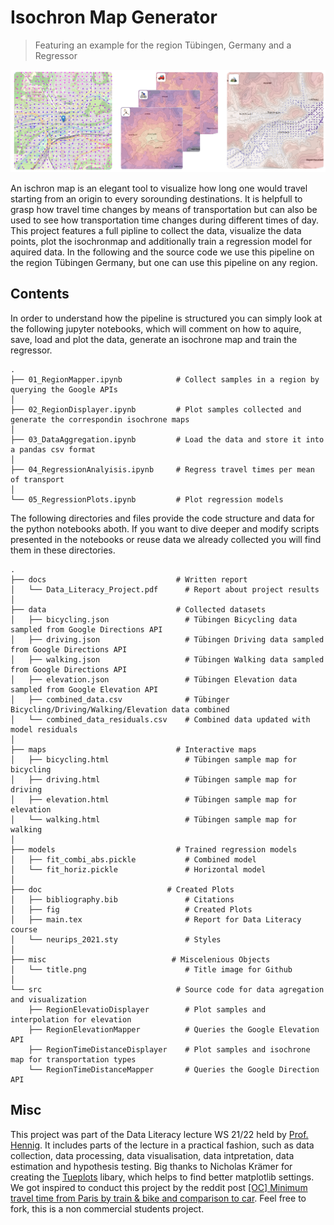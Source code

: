 # Isochron Map Generator

> Featuring an example for the region Tübingen, Germany and a Regressor

![](misc/title.png)

An ischron map is an elegant tool to visualize how long one would travel starting from an origin to every sorounding destinations.
It is helpfull to grasp how travel time changes by means of transportation but can also be used to see how transportation time changes during different times of day.
This project features a full pipline to collect the data, visualize the data points, plot the isochronmap and additionally train a regression model for aquired data.
In the following and the source code we use this pipeline on the region Tübingen Germany, but one can use this pipeline on any region.

## Contents

In order to understand how the pipeline is structured you can simply look at the following jupyter notebooks, which will comment on how to aquire, save, load and plot the data, generate an isochrone map and train the regressor.

```
.
├── 01_RegionMapper.ipynb            # Collect samples in a region by querying the Google APIs
│
├── 02_RegionDisplayer.ipynb         # Plot samples collected and generate the correspondin isochrone maps
│
├── 03_DataAggregation.ipynb         # Load the data and store it into a pandas csv format
│
├── 04_RegressionAnalyisis.ipynb     # Regress travel times per mean of transport
│
└── 05_RegressionPlots.ipynb         # Plot regression models
```

The following directories and files provide the code structure and data for the python notebooks aboth. If you want to dive deeper and modify scripts presented in the notebooks or reuse data we already collected you will find them in these directories.

```
.
├── docs                             # Written report
│   └── Data_Literacy_Project.pdf      # Report about project results
│
├── data                             # Collected datasets
│   ├── bicycling.json                 # Tübingen Bicycling data sampled from Google Directions API
│   ├── driving.json                   # Tübingen Driving data sampled from Google Directions API
│   ├── walking.json                   # Tübingen Walking data sampled from Google Directions API
│   ├── elevation.json                 # Tübingen Elevation data sampled from Google Elevation API
│   ├── combined_data.csv              # Tübinger Bicycling/Driving/Walking/Elevation data combined
│   └── combined_data_residuals.csv    # Combined data updated with model residuals
│
├── maps                             # Interactive maps
│   ├── bicycling.html                 # Tübingen sample map for bicycling
│   ├── driving.html                   # Tübingen sample map for driving
│   ├── elevation.html                 # Tübingen sample map for elevation
│   └── walking.html                   # Tübingen sample map for walking
│
├── models                           # Trained regression models
│   ├── fit_combi_abs.pickle           # Combined model
│   └── fit_horiz.pickle               # Horizontal model
│
├── doc                            # Created Plots
│   ├── bibliography.bib               # Citations
│   ├── fig                            # Created Plots
│   ├── main.tex                       # Report for Data Literacy course
│   └── neurips_2021.sty               # Styles
│
├── misc                            # Miscelenious Objects
│   └── title.png             		   # Title image for Github
│
└── src                              # Source code for data agregation and visualization
    ├── RegionElevatioDisplayer        # Plot samples and interpolation for elevation
    ├── RegionElevationMapper          # Queries the Google Elevation API
    ├── RegionTimeDistanceDisplayer    # Plot samples and isochrone map for transportation types
    └── RegionTimeDistanceMapper       # Queries the Google Direction API
```

## Misc

This project was part of the Data Literacy lecture WS 21/22 held by [Prof. Hennig][prof].
It includes parts of the lecture in a practical fashion, such as data collection, data processing, data visualisation, data intpretation, data estimation and hypothesis testing.
Big thanks to Nicholas Krämer for creating the [Tueplots][tueplots] libary, which helps to find better matplotlib settings. We got inspired to conduct this project by the reddit post [[OC] Minimum travel time from Paris by train & bike and comparison to car][reddit]. Feel free to fork, this is a non commercial students project.

<!-- Markdown link & img dfn's -->

[prof]: https://uni-tuebingen.de/fakultaeten/mathematisch-naturwissenschaftliche-fakultaet/fachbereiche/informatik/lehrstuehle/methoden-des-maschinellen-lernens/personen/philipp-hennig/
[tueplots]: https://github.com/pnkraemer/tueplots
[reddit]: https://www.reddit.com/r/dataisbeautiful/comments/q7weml/oc_minimum_travel_time_from_paris_by_train_bike/hglcwjo/
